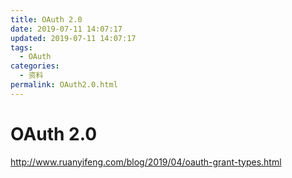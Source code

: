 ```yaml
---
title: OAuth 2.0
date: 2019-07-11 14:07:17
updated: 2019-07-11 14:07:17
tags:
  - OAuth
categories:
  - 资料
permalink: OAuth2.0.html
---
```

# OAuth 2.0

http://www.ruanyifeng.com/blog/2019/04/oauth-grant-types.html